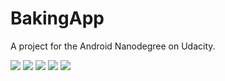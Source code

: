 # BakingApp
A project for the Android Nanodegree on Udacity.

![](https://github.com/vpaliyX/BakingApp/blob/master/art/rsz_main.png)
![](https://github.com/vpaliyX/BakingApp/blob/master/art/rsz_summary.png)
![](https://github.com/vpaliyX/BakingApp/blob/master/art/rsz_1cook.png)
![](https://github.com/vpaliyX/BakingApp/blob/master/art/rsz_tablet2.png)
![](https://github.com/vpaliyX/BakingApp/blob/master/art/rsz_tablet1.png)
